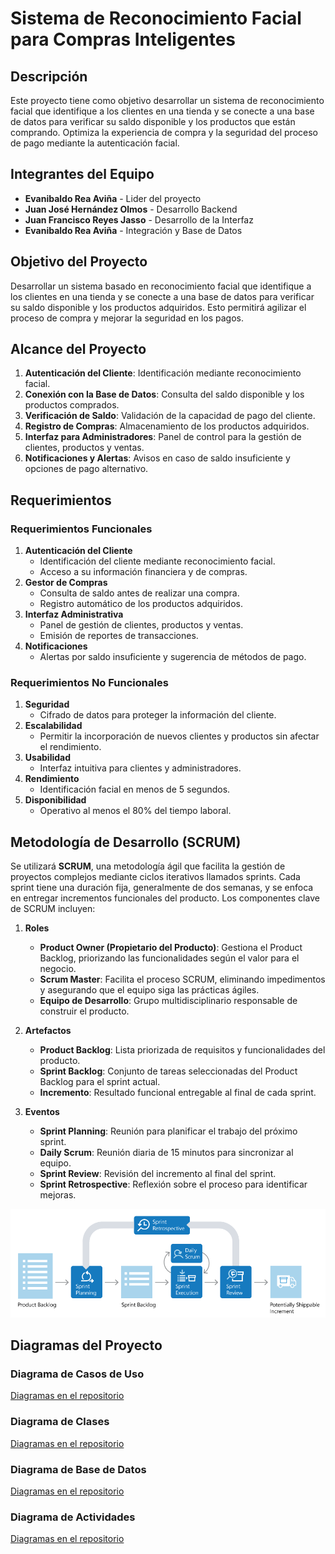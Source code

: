 # Sistema de Reconocimiento Facial para Compras Inteligentes

## Descripción
Este proyecto tiene como objetivo desarrollar un sistema de reconocimiento facial que identifique a los clientes en una tienda y se conecte a una base de datos para verificar su saldo disponible y los productos que están comprando. Optimiza la experiencia de compra y la seguridad del proceso de pago mediante la autenticación facial.

## Integrantes del Equipo
- **Evanibaldo Rea Aviña** - Lider del proyecto
- **Juan José Hernández Olmos** - Desarrollo Backend
- **Juan Francisco Reyes Jasso** - Desarrollo de la Interfaz
- **Evanibaldo Rea Aviña** - Integración y Base de Datos

## Objetivo del Proyecto
Desarrollar un sistema basado en reconocimiento facial que identifique a los clientes en una tienda y se conecte a una base de datos para verificar su saldo disponible y los productos adquiridos. Esto permitirá agilizar el proceso de compra y mejorar la seguridad en los pagos.

## Alcance del Proyecto
1. **Autenticación del Cliente**: Identificación mediante reconocimiento facial.
2. **Conexión con la Base de Datos**: Consulta del saldo disponible y los productos comprados.
3. **Verificación de Saldo**: Validación de la capacidad de pago del cliente.
4. **Registro de Compras**: Almacenamiento de los productos adquiridos.
5. **Interfaz para Administradores**: Panel de control para la gestión de clientes, productos y ventas.
6. **Notificaciones y Alertas**: Avisos en caso de saldo insuficiente y opciones de pago alternativo.

## Requerimientos
### Requerimientos Funcionales
1. **Autenticación del Cliente**
   - Identificación del cliente mediante reconocimiento facial.
   - Acceso a su información financiera y de compras.
2. **Gestor de Compras**
   - Consulta de saldo antes de realizar una compra.
   - Registro automático de los productos adquiridos.
3. **Interfaz Administrativa**
   - Panel de gestión de clientes, productos y ventas.
   - Emisión de reportes de transacciones.
4. **Notificaciones**
   - Alertas por saldo insuficiente y sugerencia de métodos de pago.

### Requerimientos No Funcionales
1. **Seguridad**
   - Cifrado de datos para proteger la información del cliente.
2. **Escalabilidad**
   - Permitir la incorporación de nuevos clientes y productos sin afectar el rendimiento.
3. **Usabilidad**
   - Interfaz intuitiva para clientes y administradores.
4. **Rendimiento**
   - Identificación facial en menos de 5 segundos.
5. **Disponibilidad**
   - Operativo al menos el 80% del tiempo laboral.

## Metodología de Desarrollo (SCRUM)
Se utilizará **SCRUM**, una metodología ágil que facilita la gestión de proyectos complejos mediante ciclos iterativos llamados sprints. Cada sprint tiene una duración fija, generalmente de dos semanas, y se enfoca en entregar incrementos funcionales del producto. Los componentes clave de SCRUM incluyen:

1. **Roles**
   - **Product Owner (Propietario del Producto)**: Gestiona el Product Backlog, priorizando las funcionalidades según el valor para el negocio.
   - **Scrum Master**: Facilita el proceso SCRUM, eliminando impedimentos y asegurando que el equipo siga las prácticas ágiles.
   - **Equipo de Desarrollo**: Grupo multidisciplinario responsable de construir el producto.

2. **Artefactos**
   - **Product Backlog**: Lista priorizada de requisitos y funcionalidades del producto.
   - **Sprint Backlog**: Conjunto de tareas seleccionadas del Product Backlog para el sprint actual.
   - **Incremento**: Resultado funcional entregable al final de cada sprint.

3. **Eventos**
   - **Sprint Planning**: Reunión para planificar el trabajo del próximo sprint.
   - **Daily Scrum**: Reunión diaria de 15 minutos para sincronizar al equipo.
   - **Sprint Review**: Revisión del incremento al final del sprint.
   - **Sprint Retrospective**: Reflexión sobre el proceso para identificar mejoras.

![Diagrama de la metodologia SCRUM](images/metodologia-scrum.png)

## Diagramas del Proyecto
### Diagrama de Casos de Uso
[Diagramas en el repositorio](https://github.com/Vaniirea/DiagramasFaceMarket/blob/main/Diagrama%20de%20BD.png)
### Diagrama de Clases
[Diagramas en el repositorio](https://github.com/Vaniirea/DiagramasFaceMarket)
### Diagrama de Base de Datos
[Diagramas en el repositorio](https://github.com/Vaniirea/DiagramasFaceMarket)
### Diagrama de Actividades
[Diagramas en el repositorio](https://github.com/Vaniirea/DiagramasFaceMarket)
